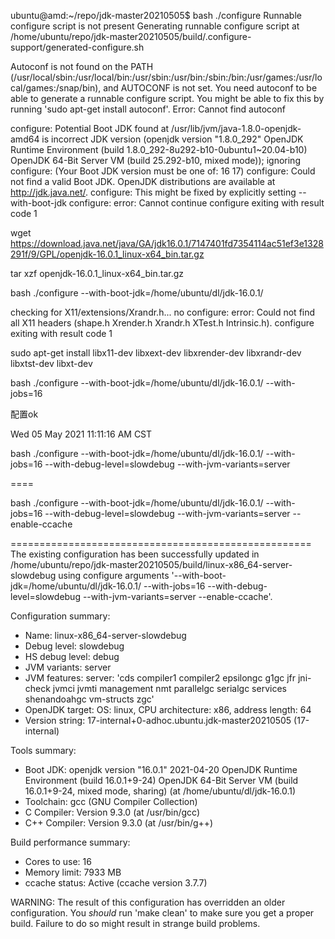ubuntu@amd:~/repo/jdk-master20210505$ bash ./configure
Runnable configure script is not present
Generating runnable configure script at /home/ubuntu/repo/jdk-master20210505/build/.configure-support/generated-configure.sh

Autoconf is not found on the PATH (/usr/local/sbin:/usr/local/bin:/usr/sbin:/usr/bin:/sbin:/bin:/usr/games:/usr/local/games:/snap/bin), and AUTOCONF is not set.
You need autoconf to be able to generate a runnable configure script.
You might be able to fix this by running 'sudo apt-get install autoconf'.
Error: Cannot find autoconf


configure: Potential Boot JDK found at /usr/lib/jvm/java-1.8.0-openjdk-amd64 is incorrect JDK version (openjdk version "1.8.0_292" OpenJDK Runtime Environment (build 1.8.0_292-8u292-b10-0ubuntu1~20.04-b10) OpenJDK 64-Bit Server VM (build 25.292-b10, mixed mode)); ignoring
configure: (Your Boot JDK version must be one of: 16 17)
configure: Could not find a valid Boot JDK. OpenJDK distributions are available at http://jdk.java.net/.
configure: This might be fixed by explicitly setting --with-boot-jdk
configure: error: Cannot continue
configure exiting with result code 1


wget https://download.java.net/java/GA/jdk16.0.1/7147401fd7354114ac51ef3e1328291f/9/GPL/openjdk-16.0.1_linux-x64_bin.tar.gz

tar xzf openjdk-16.0.1_linux-x64_bin.tar.gz

bash ./configure --with-boot-jdk=/home/ubuntu/dl/jdk-16.0.1/

checking for X11/extensions/Xrandr.h... no
configure: error: Could not find all X11 headers (shape.h Xrender.h Xrandr.h XTest.h Intrinsic.h).
configure exiting with result code 1


sudo apt-get install libx11-dev libxext-dev libxrender-dev libxrandr-dev libxtst-dev libxt-dev


bash ./configure --with-boot-jdk=/home/ubuntu/dl/jdk-16.0.1/ --with-jobs=16

配置ok

Wed 05 May 2021 11:11:16 AM CST



bash ./configure --with-boot-jdk=/home/ubuntu/dl/jdk-16.0.1/ --with-jobs=16 --with-debug-level=slowdebug --with-jvm-variants=server



====


bash ./configure --with-boot-jdk=/home/ubuntu/dl/jdk-16.0.1/ --with-jobs=16 --with-debug-level=slowdebug --with-jvm-variants=server --enable-ccache

====================================================
The existing configuration has been successfully updated in
/home/ubuntu/repo/jdk-master20210505/build/linux-x86_64-server-slowdebug
using configure arguments '--with-boot-jdk=/home/ubuntu/dl/jdk-16.0.1/ --with-jobs=16 --with-debug-level=slowdebug --with-jvm-variants=server --enable-ccache'.

Configuration summary:
* Name:           linux-x86_64-server-slowdebug
* Debug level:    slowdebug
* HS debug level: debug
* JVM variants:   server
* JVM features:   server: 'cds compiler1 compiler2 epsilongc g1gc jfr jni-check jvmci jvmti management nmt parallelgc serialgc services shenandoahgc vm-structs zgc'
* OpenJDK target: OS: linux, CPU architecture: x86, address length: 64
* Version string: 17-internal+0-adhoc.ubuntu.jdk-master20210505 (17-internal)

Tools summary:
* Boot JDK:       openjdk version "16.0.1" 2021-04-20 OpenJDK Runtime Environment (build 16.0.1+9-24) OpenJDK 64-Bit Server VM (build 16.0.1+9-24, mixed mode, sharing) (at /home/ubuntu/dl/jdk-16.0.1)
* Toolchain:      gcc (GNU Compiler Collection)
* C Compiler:     Version 9.3.0 (at /usr/bin/gcc)
* C++ Compiler:   Version 9.3.0 (at /usr/bin/g++)

Build performance summary:
* Cores to use:   16
* Memory limit:   7933 MB
* ccache status:  Active (ccache version 3.7.7)

WARNING: The result of this configuration has overridden an older
configuration. You *should* run 'make clean' to make sure you get a
proper build. Failure to do so might result in strange build problems.





